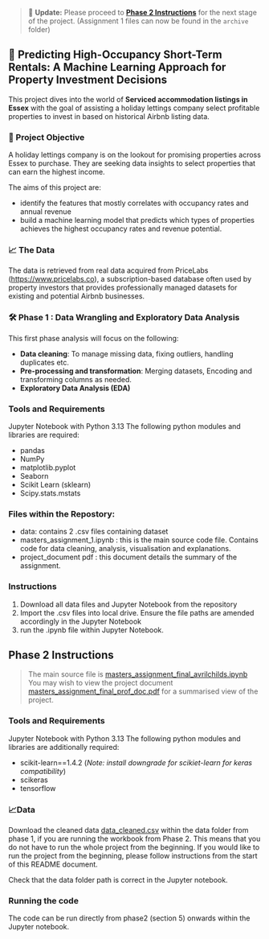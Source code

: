 > 🚀 **Update:** Please proceed to [**Phase 2 Instructions**](#phase-2-instructions) for the next stage of the project.
> (Assignment 1 files can now be found in the `archive` folder)

## 🏡 **Predicting High-Occupancy Short-Term Rentals: A Machine Learning Approach for Property Investment Decisions**

This project dives into the world of **Serviced accommodation listings in Essex** with the goal of assisting a holiday lettings company select profitable properties to invest in based on historical Airbnb listing data. 


### 🧠 Project Objective

A holiday lettings company is on the lookout for promising properties across Essex to purchase. They are seeking data insights to select properties that can earn the highest income. 

The aims of this project are:
- identify the features that mostly correlates with occupancy rates and annual revenue
- build a machine learning model that predicts which types of properties achieves the highest occupancy rates and revenue potential. 

### 📈 The Data

The data is retrieved from real data acquired from PriceLabs (https://www.pricelabs.co), a subscription-based database often used by property investors that provides professionally managed datasets for existing and potential Airbnb businesses.

### 🛠️ Phase 1 : Data Wrangling and Exploratory Data Analysis

This first phase analysis will focus on the following:
- **Data cleaning**: To manage missing data, fixing outliers, handling duplicates etc.
- **Pre-processing and transformation**: Merging datasets, Encoding and transforming columns as needed.
- **Exploratory Data Analysis (EDA)**

### Tools and Requirements
Jupyter Notebook with Python 3.13
The following python modules and libraries are required:
- pandas
- NumPy
- matplotlib.pyplot
- Seaborn
- Scikit Learn (sklearn)
- Scipy.stats.mstats

### Files within the Repostory:
- data: contains 2 .csv files containing dataset
- masters_assignment_1.ipynb  : this is the main source code file. Contains code for data cleaning, analysis, visualisation and explanations.
- project_document pdf : this document details the summary of the assignment.


### Instructions
1. Download all data files and Jupyter Notebook from the repository
2. Import the .csv files into local drive. Ensure the file paths are amended accordingly in the Jupyter Notebook
3. run the .ipynb file within Jupyter Notebook.
   
## Phase 2 Instructions
> The main source file is [masters_assignment_final_avrilchilds.ipynb](masters_assignment_final_avrilchilds.ipynb)
> You may wish to view the project document [masters_assignment_final_prof_doc.pdf](masters_assignment_final_proj_doc.pdf) for a summarised view of the project. 

### Tools and Requirements
Jupyter Notebook with Python 3.13
The following python modules and libraries are additionally required:
-  scikit-learn==1.4.2 (*Note: install downgrade for scikiet-learn for keras compatibility*)
-  scikeras
-  tensorflow

 ### 📈Data
 Download the cleaned data [data_cleaned.csv](data_cleaned.csv) within the data folder from phase 1, if  you are running the workbook from Phase 2. This means that you do not have to run the whole project from the beginning. If you would like to run the project from the beginning, please follow instructions from the start of this README document.
 
Check that the data folder path is correct in the Jupyter notebook. 

 ### Running the code
 The code can be run directly from phase2 (section 5) onwards within the Jupyter notebook.


